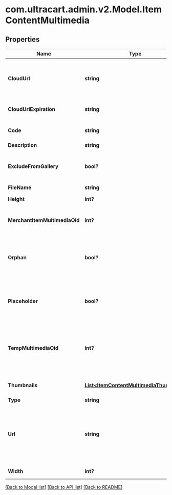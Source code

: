 # com.ultracart.admin.v2.Model.ItemContentMultimedia
## Properties

Name | Type | Description | Notes
------------ | ------------- | ------------- | -------------
**CloudUrl** | **string** | URL where the image can be downloaded from the cloud | [optional] 
**CloudUrlExpiration** | **string** | Expiration date of the cloud URL | [optional] 
**Code** | **string** | Code assigned to the file | [optional] 
**Description** | **string** | Description | [optional] 
**ExcludeFromGallery** | **bool?** | True to exclude from multimedia gallery | [optional] 
**FileName** | **string** | File name | [optional] 
**Height** | **int?** | Height of the image | [optional] 
**MerchantItemMultimediaOid** | **int?** | Item multimedia object identifier | [optional] 
**Orphan** | **bool?** | True if the multimedia is an orphan of the active StoreFront themes | [optional] 
**Placeholder** | **bool?** | True if the object is a place holder that can be populated | [optional] 
**TempMultimediaOid** | **int?** | Temporary multimedia object identifier assigned if uploading new multimedia | [optional] 
**Thumbnails** | [**List&lt;ItemContentMultimediaThumbnail&gt;**](ItemContentMultimediaThumbnail.md) | Thumbnails of this image | [optional] 
**Type** | **string** | Type of file | [optional] 
**Url** | **string** | URL to download file (on new multimedia record this can be a URL for UltraCart to fetch) | [optional] 
**Width** | **int?** | Width of the image | [optional] 


[[Back to Model list]](../README.md#documentation-for-models) [[Back to API list]](../README.md#documentation-for-api-endpoints) [[Back to README]](../README.md)

